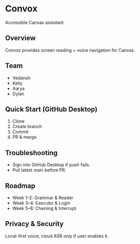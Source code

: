 # Convox

Accessible Canvas assistant.

## Overview
Convox provides screen reading + voice navigation for Canvas.

## Team
- Vedansh
- Kelly
- Aarya
- Dylan

## Quick Start (GitHub Desktop)
1. Clone
2. Create branch
3. Commit
4. PR & merge

## Troubleshooting
- Sign into GitHub Desktop if push fails.
- Pull latest main before PR.

## Roadmap
- Week 1–2: Grammar & Reader
- Week 3–4: Executor & Login
- Week 5–6: Chaining & Interrupt

## Privacy & Security
Local-first voice; cloud ASR only if user enables it.

